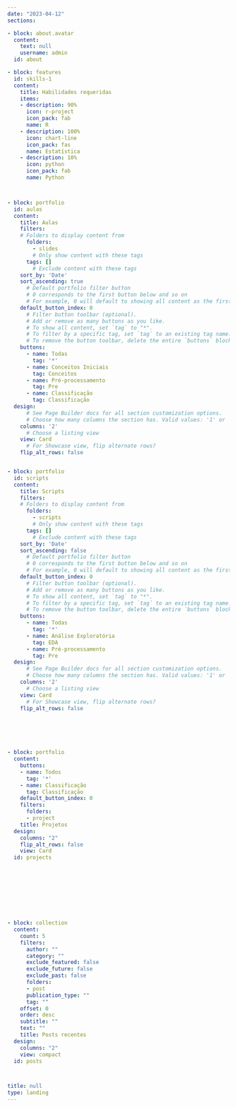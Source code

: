 ```yaml
---
date: "2023-04-12"
sections:

- block: about.avatar
  content:
    text: null
    username: admin
  id: about

- block: features
  id: skills-1
  content:
    title: Habilidades requeridas
    items:
    - description: 90%
      icon: r-project
      icon_pack: fab
      name: R
    - description: 100%
      icon: chart-line
      icon_pack: fas
      name: Estatística
    - description: 10%
      icon: python
      icon_pack: fab
      name: Python



- block: portfolio
  id: aulas
  content:
    title: Aulas
    filters:
    # Folders to display content from
      folders:
        - slides
        # Only show content with these tags
      tags: []
        # Exclude content with these tags
    sort_by: 'Date'
    sort_ascending: true
      # Default portfolio filter button
      # 0 corresponds to the first button below and so on
      # For example, 0 will default to showing all content as the first button below shows content with *any* tag
    default_button_index: 0
      # Filter button toolbar (optional).
      # Add or remove as many buttons as you like.
      # To show all content, set `tag` to "*".
      # To filter by a specific tag, set `tag` to an existing tag name.
      # To remove the button toolbar, delete the entire `buttons` block.
    buttons:
      - name: Todas
        tag: '*'
      - name: Conceitos Iniciais
        tag: Conceitos
      - name: Pré-processamento
        tag: Pre
      - name: Classificação
        tag: Classificação
  design:
      # See Page Builder docs for all section customization options.
      # Choose how many columns the section has. Valid values: '1' or '2'.
    columns: '2'
      # Choose a listing view
    view: Card
      # For Showcase view, flip alternate rows?
    flip_alt_rows: false


- block: portfolio
  id: scripts
  content:
    title: Scripts
    filters:
    # Folders to display content from
      folders:
        - scripts
        # Only show content with these tags
      tags: []
        # Exclude content with these tags
    sort_by: 'Date'
    sort_ascending: false
      # Default portfolio filter button
      # 0 corresponds to the first button below and so on
      # For example, 0 will default to showing all content as the first button below shows content with *any* tag
    default_button_index: 0
      # Filter button toolbar (optional).
      # Add or remove as many buttons as you like.
      # To show all content, set `tag` to "*".
      # To filter by a specific tag, set `tag` to an existing tag name.
      # To remove the button toolbar, delete the entire `buttons` block.
    buttons:
      - name: Todas
        tag: '*'
      - name: Análise Exploratória
        tag: EDA
      - name: Pré-processamento
        tag: Pre
  design:
      # See Page Builder docs for all section customization options.
      # Choose how many columns the section has. Valid values: '1' or '2'.
    columns: '2'
      # Choose a listing view
    view: Card
      # For Showcase view, flip alternate rows?
    flip_alt_rows: false





  
- block: portfolio
  content:
    buttons:
    - name: Todos
      tag: '*'
    - name: Classificação
      tag: Classificação
    default_button_index: 0
    filters:
      folders:
      - project
    title: Projetos
  design:
    columns: "2"
    flip_alt_rows: false
    view: Card
  id: projects
  
  
  
  

  
  
  
  
- block: collection
  content:
    count: 5
    filters:
      author: ""
      category: ""
      exclude_featured: false
      exclude_future: false
      exclude_past: false
      folders:
      - post
      publication_type: ""
      tag: ""
    offset: 0
    order: desc
    subtitle: ""
    text: ""
    title: Posts recentes
  design:
    columns: "2"
    view: compact
  id: posts



title: null
type: landing
---
```

